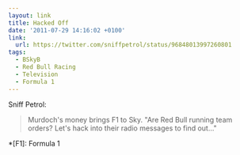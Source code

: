 ```yaml
---
layout: link
title: Hacked Off
date: '2011-07-29 14:16:02 +0100'
link:
  url: https://twitter.com/sniffpetrol/status/96848013997260801
tags:
  - BSkyB
  - Red Bull Racing
  - Television
  - Formula 1
---
```

Sniff Petrol:

> Murdoch's money brings F1 to Sky. "Are Red Bull running team orders? Let's hack into their radio messages to find out..."

*[F1]: Formula 1
